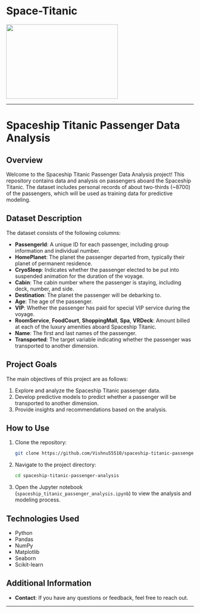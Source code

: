 # Space-Titanic

<img src="![download](https://github.com/vishnu55510/Space-Titanic/assets/162179720/a4601b78-9281-48ae-8ba3-fad3b6724fb7)
" width="300" height="200">

---

# Spaceship Titanic Passenger Data Analysis

## Overview
Welcome to the Spaceship Titanic Passenger Data Analysis project! This repository contains data and analysis on passengers aboard the Spaceship Titanic. The dataset includes personal records of about two-thirds (~8700) of the passengers, which will be used as training data for predictive modeling.

## Dataset Description
The dataset consists of the following columns:

- **PassengerId**: A unique ID for each passenger, including group information and individual number.
- **HomePlanet**: The planet the passenger departed from, typically their planet of permanent residence.
- **CryoSleep**: Indicates whether the passenger elected to be put into suspended animation for the duration of the voyage.
- **Cabin**: The cabin number where the passenger is staying, including deck, number, and side.
- **Destination**: The planet the passenger will be debarking to.
- **Age**: The age of the passenger.
- **VIP**: Whether the passenger has paid for special VIP service during the voyage.
- **RoomService**, **FoodCourt**, **ShoppingMall**, **Spa**, **VRDeck**: Amount billed at each of the luxury amenities aboard Spaceship Titanic.
- **Name**: The first and last names of the passenger.
- **Transported**: The target variable indicating whether the passenger was transported to another dimension.

## Project Goals
The main objectives of this project are as follows:
1. Explore and analyze the Spaceship Titanic passenger data.
2. Develop predictive models to predict whether a passenger will be transported to another dimension.
3. Provide insights and recommendations based on the analysis.

## How to Use
1. Clone the repository:
   ```bash
   git clone https://github.com/Vishnu55510/spaceship-titanic-passenger-analysis.git
   ```
2. Navigate to the project directory:
   ```bash
   cd spaceship-titanic-passenger-analysis
   ```
3. Open the Jupyter notebook (`spaceship_titanic_passenger_analysis.ipynb`) to view the analysis and modeling process.

## Technologies Used
- Python
- Pandas
- NumPy
- Matplotlib
- Seaborn
- Scikit-learn

## Additional Information
- **Contact**: If you have any questions or feedback, feel free to reach out.

---
